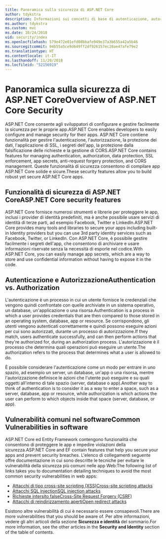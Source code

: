```yaml
---
title: Panoramica sulla sicurezza di ASP.NET Core
author: tdykstra
description: Informazioni sui concetti di base di autenticazione, autorizzazione e sicurezza in ASP.NET Core.
ms.author: tdykstra
ms.custom: mvc
ms.date: 10/24/2018
uid: security/index
ms.openlocfilehash: 579e472e01efd08bbafe949e37a3b655a42a5b46
ms.sourcegitcommit: 04b55a5ce9d649ff2df926157ec28ae47afe79e2
ms.translationtype: HT
ms.contentlocale: it-IT
ms.lasthandoff: 11/20/2018
ms.locfileid: "52156919"
---
```

# <a name="overview-of-aspnet-core-security"></a><span data-ttu-id="d1d27-103">Panoramica sulla sicurezza di ASP.NET Core</span><span class="sxs-lookup"><span data-stu-id="d1d27-103">Overview of ASP.NET Core Security</span></span>

<span data-ttu-id="d1d27-104">ASP.NET Core consente agli sviluppatori di configurare e gestire facilmente la sicurezza per le proprie app.</span><span class="sxs-lookup"><span data-stu-id="d1d27-104">ASP.NET Core enables developers to easily configure and manage security for their apps.</span></span> <span data-ttu-id="d1d27-105">ASP.NET Core contiene funzionalità per gestire l'autenticazione, l'autorizzazione, la protezione dei dati, l'applicazione di SSL, i segreti dell'app, la protezione dalla falsificazione delle richieste e la gestione di CORS.</span><span class="sxs-lookup"><span data-stu-id="d1d27-105">ASP.NET Core contains features for managing authentication, authorization, data protection, SSL enforcement, app secrets, anti-request forgery protection, and CORS management.</span></span> <span data-ttu-id="d1d27-106">Queste funzionalità di sicurezza consentono di compilare app ASP.NET Core solide e sicure.</span><span class="sxs-lookup"><span data-stu-id="d1d27-106">These security features allow you to build robust yet secure ASP.NET Core apps.</span></span>

## <a name="aspnet-core-security-features"></a><span data-ttu-id="d1d27-107">Funzionalità di sicurezza di ASP.NET Core</span><span class="sxs-lookup"><span data-stu-id="d1d27-107">ASP.NET Core security features</span></span>

<span data-ttu-id="d1d27-108">ASP.NET Core fornisce numerosi strumenti e librerie per proteggere le app, inclusi i provider di identità predefiniti, ma è anche possibile usare servizi di identità di terze parti, ad esempio Facebook, Twitter e LinkedIn.</span><span class="sxs-lookup"><span data-stu-id="d1d27-108">ASP.NET Core provides many tools and libraries to secure your apps including built-in Identity providers but you can use 3rd party identity services such as Facebook, Twitter, or LinkedIn.</span></span> <span data-ttu-id="d1d27-109">Con ASP.NET Core, è possibile gestire facilmente i segreti dell'app, che consentono di archiviare e usare informazioni riservate senza la necessità di esporle nel codice.</span><span class="sxs-lookup"><span data-stu-id="d1d27-109">With ASP.NET Core, you can easily manage app secrets, which are a way to store and use confidential information without having to expose it in the code.</span></span>

## <a name="authentication-vs-authorization"></a><span data-ttu-id="d1d27-110">Autenticazione e Autorizzazione</span><span class="sxs-lookup"><span data-stu-id="d1d27-110">Authentication vs. Authorization</span></span>

<span data-ttu-id="d1d27-111">L'autenticazione è un processo in cui un utente fornisce le credenziali che vengono quindi confrontate con quelle archiviate in un sistema operativo, un database, un'applicazione o una risorsa.</span><span class="sxs-lookup"><span data-stu-id="d1d27-111">Authentication is a process in which a user provides credentials that are then compared to those stored in an operating system, database, app or resource.</span></span> <span data-ttu-id="d1d27-112">Se corrispondono, gli utenti vengono autenticati correttamente e quindi possono eseguire azioni per cui sono autorizzati, durante un processo di autorizzazione.</span><span class="sxs-lookup"><span data-stu-id="d1d27-112">If they match, users authenticate successfully, and can then perform actions that they're authorized for, during an authorization process.</span></span> <span data-ttu-id="d1d27-113">L'autorizzazione è il processo che determina quali operazioni può eseguire un utente.</span><span class="sxs-lookup"><span data-stu-id="d1d27-113">The authorization refers to the process that determines what a user is allowed to do.</span></span>

<span data-ttu-id="d1d27-114">È possibile considerare l'autenticazione come un modo per entrare in uno spazio, ad esempio un server, un database, un'app o una risorsa, mentre l'autorizzazione definisce le azioni che l'utente può eseguire e su quali oggetti all'interno di tale spazio (server, database o app).</span><span class="sxs-lookup"><span data-stu-id="d1d27-114">Another way to think of authentication is to consider it as a way to enter a space, such as a server, database, app or resource, while authorization is which actions the user can perform to which objects inside that space (server, database, or app).</span></span>

## <a name="common-vulnerabilities-in-software"></a><span data-ttu-id="d1d27-115">Vulnerabilità comuni nel software</span><span class="sxs-lookup"><span data-stu-id="d1d27-115">Common Vulnerabilities in software</span></span>

<span data-ttu-id="d1d27-116">ASP.NET Core ed Entity Framework contengono funzionalità che consentono di proteggere le app e impedire violazioni della sicurezza.</span><span class="sxs-lookup"><span data-stu-id="d1d27-116">ASP.NET Core and EF contain features that help you secure your apps and prevent security breaches.</span></span> <span data-ttu-id="d1d27-117">L'elenco di collegamenti seguente offre documentazione in cui sono descritte le tecniche per evitare le vulnerabilità della sicurezza più comuni nelle app Web:</span><span class="sxs-lookup"><span data-stu-id="d1d27-117">The following list of links takes you to documentation detailing techniques to avoid the most common security vulnerabilities in web apps:</span></span>

* [<span data-ttu-id="d1d27-118">Attacchi di tipo cross-site scripting (XSS)</span><span class="sxs-lookup"><span data-stu-id="d1d27-118">Cross-site scripting attacks</span></span>](xref:security/cross-site-scripting)
* [<span data-ttu-id="d1d27-119">Attacchi SQL injection</span><span class="sxs-lookup"><span data-stu-id="d1d27-119">SQL injection attacks</span></span>](/ef/core/querying/raw-sql)
* [<span data-ttu-id="d1d27-120">Richieste intersito false</span><span class="sxs-lookup"><span data-stu-id="d1d27-120">Cross-Site Request Forgery (CSRF)</span></span>](xref:security/anti-request-forgery)
* [<span data-ttu-id="d1d27-121">Attacchi di reindirizzamento aperti</span><span class="sxs-lookup"><span data-stu-id="d1d27-121">Open redirect attacks</span></span>](xref:security/preventing-open-redirects)

<span data-ttu-id="d1d27-122">Esistono altre vulnerabilità di cui è necessario essere consapevoli.</span><span class="sxs-lookup"><span data-stu-id="d1d27-122">There are more vulnerabilities that you should be aware of.</span></span> <span data-ttu-id="d1d27-123">Per altre informazioni, vedere gli altri articoli della sezione **Sicurezza e identità** del sommario.</span><span class="sxs-lookup"><span data-stu-id="d1d27-123">For more information, see the other articles in the **Security and Identity** section of the table of contents.</span></span>
